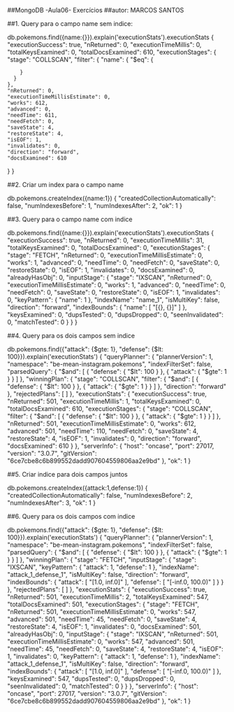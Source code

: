 ##MongoDB -Aula06- Exercícios
##autor: MARCOS SANTOS

##1. Query para o campo name sem indice:

db.pokemons.find({name:{}}).explain('executionStats').executionStats
{
  "executionSuccess": true,
  "nReturned": 0,
  "executionTimeMillis": 0,
  "totalKeysExamined": 0,
  "totalDocsExamined": 610,
  "executionStages": {
    "stage": "COLLSCAN",
    "filter": {
      "name": {
        "$eq": {
          
        }
      }
    },
    "nReturned": 0,
    "executionTimeMillisEstimate": 0,
    "works": 612,
    "advanced": 0,
    "needTime": 611,
    "needFetch": 0,
    "saveState": 4,
    "restoreState": 4,
    "isEOF": 1,
    "invalidates": 0,
    "direction": "forward",
    "docsExamined": 610
  }
}

##2. Criar um index para o campo name

db.pokemons.createIndex({name:1})
{
  "createdCollectionAutomatically": false,
  "numIndexesBefore": 1,
  "numIndexesAfter": 2,
  "ok": 1
}

##3. Query para o campo name com indice

 db.pokemons.find({name:{}}).explain('executionStats').executionStats
{
  "executionSuccess": true,
  "nReturned": 0,
  "executionTimeMillis": 31,
  "totalKeysExamined": 0,
  "totalDocsExamined": 0,
  "executionStages": {
    "stage": "FETCH",
    "nReturned": 0,
    "executionTimeMillisEstimate": 0,
    "works": 1,
    "advanced": 0,
    "needTime": 0,
    "needFetch": 0,
    "saveState": 0,
    "restoreState": 0,
    "isEOF": 1,
    "invalidates": 0,
    "docsExamined": 0,
    "alreadyHasObj": 0,
    "inputStage": {
      "stage": "IXSCAN",
      "nReturned": 0,
      "executionTimeMillisEstimate": 0,
      "works": 1,
      "advanced": 0,
      "needTime": 0,
      "needFetch": 0,
      "saveState": 0,
      "restoreState": 0,
      "isEOF": 1,
      "invalidates": 0,
      "keyPattern": {
        "name": 1
      },
      "indexName": "name_1",
      "isMultiKey": false,
      "direction": "forward",
      "indexBounds": {
        "name": [
          "[{}, {}]"
        ]
      },
      "keysExamined": 0,
      "dupsTested": 0,
      "dupsDropped": 0,
      "seenInvalidated": 0,
      "matchTested": 0
    }
  }
}

##4. Query para os dois campos sem indice

 db.pokemons.find({"attack": {$gte: 1}, "defense": {$lt: 100}}).explain('executionStats') 
{
  "queryPlanner": {
    "plannerVersion": 1,
    "namespace": "be-mean-instagram.pokemons",
    "indexFilterSet": false,
    "parsedQuery": {
      "$and": [
        {
          "defense": {
            "$lt": 100
          }
        },
        {
          "attack": {
            "$gte": 1
          }
        }
      ]
    },
    "winningPlan": {
      "stage": "COLLSCAN",
      "filter": {
        "$and": [
          {
            "defense": {
              "$lt": 100
            }
          },
          {
            "attack": {
              "$gte": 1
            }
          }
        ]
      },
      "direction": "forward"
    },
    "rejectedPlans": [ ]
  },
  "executionStats": {
    "executionSuccess": true,
    "nReturned": 501,
    "executionTimeMillis": 1,
    "totalKeysExamined": 0,
    "totalDocsExamined": 610,
    "executionStages": {
      "stage": "COLLSCAN",
      "filter": {
        "$and": [
          {
            "defense": {
              "$lt": 100
            }
          },
          {
            "attack": {
              "$gte": 1
            }
          }
        ]
      },
      "nReturned": 501,
      "executionTimeMillisEstimate": 0,
      "works": 612,
      "advanced": 501,
      "needTime": 110,
      "needFetch": 0,
      "saveState": 4,
      "restoreState": 4,
      "isEOF": 1,
      "invalidates": 0,
      "direction": "forward",
      "docsExamined": 610
    }
  },
  "serverInfo": {
    "host": "oncase",
    "port": 27017,
    "version": "3.0.7",
    "gitVersion": "6ce7cbe8c6b899552dadd907604559806aa2e9bd"
  },
  "ok": 1
}


##5. Criar indice para dois campos juntos

db.pokemons.createIndex({attack:1,defense:1})
{
  "createdCollectionAutomatically": false,
  "numIndexesBefore": 2,
  "numIndexesAfter": 3,
  "ok": 1
}


##6. Query para os dois campos com indice

 db.pokemons.find({"attack": {$gte: 1}, "defense": {$lt: 100}}).explain('executionStats')
{
  "queryPlanner": {
    "plannerVersion": 1,
    "namespace": "be-mean-instagram.pokemons",
    "indexFilterSet": false,
    "parsedQuery": {
      "$and": [
        {
          "defense": {
            "$lt": 100
          }
        },
        {
          "attack": {
            "$gte": 1
          }
        }
      ]
    },
    "winningPlan": {
      "stage": "FETCH",
      "inputStage": {
        "stage": "IXSCAN",
        "keyPattern": {
          "attack": 1,
          "defense": 1
        },
        "indexName": "attack_1_defense_1",
        "isMultiKey": false,
        "direction": "forward",
        "indexBounds": {
          "attack": [
            "[1.0, inf.0]"
          ],
          "defense": [
            "[-inf.0, 100.0)"
          ]
        }
      }
    },
    "rejectedPlans": [ ]
  },
  "executionStats": {
    "executionSuccess": true,
    "nReturned": 501,
    "executionTimeMillis": 2,
    "totalKeysExamined": 547,
    "totalDocsExamined": 501,
    "executionStages": {
      "stage": "FETCH",
      "nReturned": 501,
      "executionTimeMillisEstimate": 0,
      "works": 547,
      "advanced": 501,
      "needTime": 45,
      "needFetch": 0,
      "saveState": 4,
      "restoreState": 4,
      "isEOF": 1,
      "invalidates": 0,
      "docsExamined": 501,
      "alreadyHasObj": 0,
      "inputStage": {
        "stage": "IXSCAN",
        "nReturned": 501,
        "executionTimeMillisEstimate": 0,
        "works": 547,
        "advanced": 501,
        "needTime": 45,
        "needFetch": 0,
        "saveState": 4,
        "restoreState": 4,
        "isEOF": 1,
        "invalidates": 0,
        "keyPattern": {
          "attack": 1,
          "defense": 1
        },
        "indexName": "attack_1_defense_1",
        "isMultiKey": false,
        "direction": "forward",
        "indexBounds": {
          "attack": [
            "[1.0, inf.0]"
          ],
          "defense": [
            "[-inf.0, 100.0)"
          ]
        },
        "keysExamined": 547,
        "dupsTested": 0,
        "dupsDropped": 0,
        "seenInvalidated": 0,
        "matchTested": 0
      }
    }
  },
  "serverInfo": {
    "host": "oncase",
    "port": 27017,
    "version": "3.0.7",
    "gitVersion": "6ce7cbe8c6b899552dadd907604559806aa2e9bd"
  },
  "ok": 1
}


 
